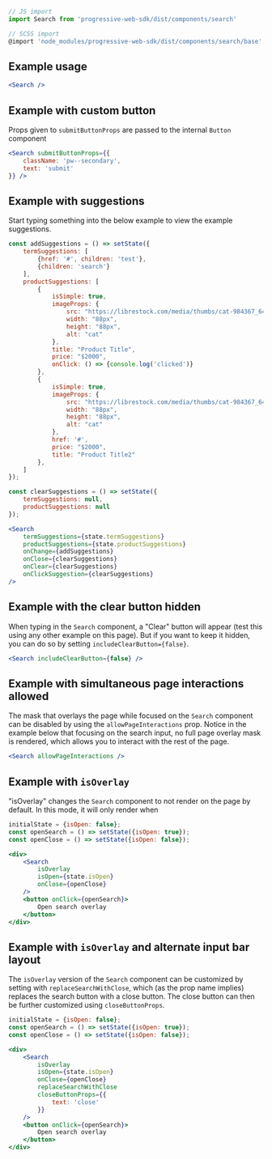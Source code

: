 ```js static
// JS import
import Search from 'progressive-web-sdk/dist/components/search'

// SCSS import
@import 'node_modules/progressive-web-sdk/dist/components/search/base';
```


## Example usage

```jsx
<Search />
```


## Example with custom button

Props given to `submitButtonProps` are passed to the internal `Button` component

```jsx
<Search submitButtonProps={{
    className: 'pw--secondary',
    text: 'submit'
}} />
```


## Example with suggestions

Start typing something into the below example to view the example suggestions.

```jsx
const addSuggestions = () => setState({
    termSuggestions: [
        {href: '#', children: 'test'},
        {children: 'search'}
    ],
    productSuggestions: [
        {
            isSimple: true,
            imageProps: {
                src: "https://librestock.com/media/thumbs/cat-984367_640.jpg",
                width: "88px",
                height: "88px",
                alt: "cat"
            },
            title: "Product Title",
            price: "$2000",
            onClick: () => {console.log('clicked')}
        },
        {
            isSimple: true,
            imageProps: {
                src: "https://librestock.com/media/thumbs/cat-984367_640.jpg",
                width: "88px",
                height: "88px",
                alt: "cat"
            },
            href: '#',
            price: "$2000",
            title: "Product Title2"
        },
    ]
});

const clearSuggestions = () => setState({
    termSuggestions: null,
    productSuggestions: null
});

<Search
    termSuggestions={state.termSuggestions}
    productSuggestions={state.productSuggestions}
    onChange={addSuggestions}
    onClose={clearSuggestions}
    onClear={clearSuggestions}
    onClickSuggestion={clearSuggestions}
/>
```


## Example with the clear button hidden

When typing in the `Search` component, a "Clear" button will appear (test this using any other example on this page). But if you want to keep it hidden, you can do so by setting `includeClearButton={false}`.

```jsx
<Search includeClearButton={false} />
```


## Example with simultaneous page interactions allowed

The mask that overlays the page while focused on the `Search` component can be disabled by using the `allowPageInteractions` prop. Notice in the example below that focusing on the search input, no full page overlay mask is rendered, which allows you to interact with the rest of the page.

```jsx
<Search allowPageInteractions />
```


## Example with `isOverlay`

"isOverlay" changes the `Search` component to not render on the page by default. In this mode, it will only render when

```jsx
initialState = {isOpen: false};
const openSearch = () => setState({isOpen: true});
const openClose = () => setState({isOpen: false});

<div>
    <Search
        isOverlay
        isOpen={state.isOpen}
        onClose={openClose}
    />
    <button onClick={openSearch}>
    	Open search overlay
    </button>
</div>
```


## Example with `isOverlay` and alternate input bar layout

The `isOverlay` version of the `Search` component can be customized by setting with `replaceSearchWithClose`, which (as the prop name implies) replaces the search button with a close button. The close button can then be further customized using `closeButtonProps`.

```jsx
initialState = {isOpen: false};
const openSearch = () => setState({isOpen: true});
const openClose = () => setState({isOpen: false});

<div>
    <Search
        isOverlay
        isOpen={state.isOpen}
        onClose={openClose}
        replaceSearchWithClose
        closeButtonProps={{
            text: 'close'
        }}
    />
    <button onClick={openSearch}>
    	Open search overlay
    </button>
</div>
```
